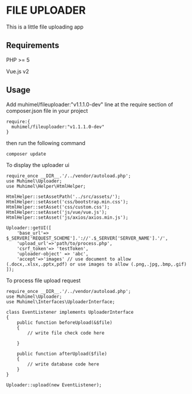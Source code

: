 # FILE UPLOADER
This is a little file uploading app
## Requirements
PHP >= 5

Vue.js v2

## Usage
Add muhimel/fileuploader:"v1.1.1.0-dev" line at the require section of composer.json file in your project

```
require:{
  muhimel/fileuploader:"v1.1.1.0-dev"
}
```
then run the following command 
```
composer update
```

To display the uploader ui

```
require_once __DIR__.'/../vendor/autoload.php';
use Muhimel\Uploader;
use Muhimel\Helper\HtmlHelper;

HtmlHelper::setAssetPath('../src/assets/');
HtmlHelper::setAsset('css/bootstrap.min.css');
HtmlHelper::setAsset('css/custom.css');
HtmlHelper::setAsset('js/vue/vue.js');
HtmlHelper::setAsset('js/axios/axios.min.js');

Uploader::getUI([
    'base_url'=> $_SERVER['REQUEST_SCHEME'].'://'.$_SERVER['SERVER_NAME'].'/',
    'upload_url'=>'path/to/process.php',
    'csrf_token'=> 'testToken',
    'uploader-object' => 'abc',
    'accept'=>'images' // use document to allow (.docx,.xlsx,.pptx,pdf) or use images to allow (.png,.jpg,.bmp,.gif)
]);
```

To process file upload request

```
require_once __DIR__.'/../vendor/autoload.php';
use Muhimel\Uploader;
use Muhimel\Interfaces\UploaderInterface;

class EventListener implements UploaderInterface
{
    public function beforeUpload(&$file)
    {
        // write file check code here
        
    }

    public function afterUpload($file)
    {
        // write database code here
    }
} 

Uploader::upload(new EventListener);
```
